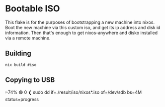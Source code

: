 # Bootable ISO

This flake is for the purposes of bootstrapping a new machine into nixos.  Boot
the new machine via this custom iso, and get its ip address and disk id
information. Then that's enough to get nixos-anywhere and disko installed via a
remote machine.

## Building
```
nix build #iso
```

## Copying to USB
💦74% 🟢 0 ❮ sudo dd if=./result/iso/nixos*.iso of=/dev/sdb bs=4M status=progress

